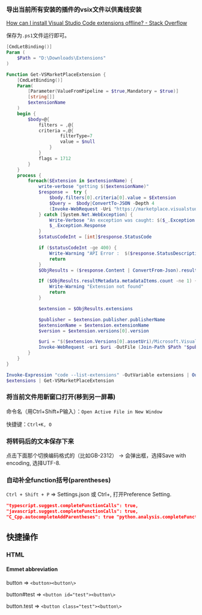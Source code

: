 ### 导出当前所有安装的插件的vsix文件以供离线安装

[How can I install Visual Studio Code extensions offline? - Stack Overflow](https://stackoverflow.com/questions/37071388/how-can-i-install-visual-studio-code-extensions-offline)

保存为`.ps1`文件运行即可。

```powershell
[CmdLetBinding()]
Param (
    $Path = "D:\Downloads\Extensions"
)

Function Get-VSMarketPlaceExtension {
    [CmdLetBinding()]
    Param(
        [Parameter(ValueFromPipeline = $true,Mandatory = $true)]
        [string[]]
        $extensionName
    )
    begin {
        $body=@{
            filters = ,@{
            criteria =,@{
                    filterType=7
                    value = $null
                }
            }
            flags = 1712
        }
    }
    process {
        foreach($Extension in $extensionName) {
            write-verbose "getting $($extensionName)"
            $response =  try {
                $body.filters[0].criteria[0].value = $Extension
                $Query =  $body|ConvertTo-JSON -Depth 4
                (Invoke-WebRequest -Uri "https://marketplace.visualstudio.com/_apis/public/gallery/extensionquery?api-version=6.0-preview" -ErrorAction Stop -Body $Query -Method Post -ContentType "application/json")
            } catch [System.Net.WebException] {
                Write-Verbose "An exception was caught: $($_.Exception.Message)"
                $_.Exception.Response
            }
            $statusCodeInt = [int]$response.StatusCode

            if ($statusCodeInt -ge 400) {
                Write-Warning "API Error :  $($response.StatusDescription)"
                return
            }
            $ObjResults = ($response.Content | ConvertFrom-Json).results

            If ($ObjResults.resultMetadata.metadataItems.count -ne 1) {
                Write-Warning "Extension not found"
                return
            }

            $extension = $ObjResults.extensions

            $publisher = $extension.publisher.publisherName
            $extensionName = $extension.extensionName
            $version = $extension.versions[0].version

            $uri = "$($extension.Versions[0].assetUri)/Microsoft.VisualStudio.Services.VSIXPackage"
            Invoke-WebRequest -uri $uri -OutFile (Join-Path $Path "$publisher.$extensionName.$version.VSIX")
        }
    }
}

Invoke-Expression "code --list-extensions" -OutVariable extensions | Out-Null
$extensions | Get-VSMarketPlaceExtension
```



### 将当前文件用新窗口打开(移到另一屏幕)

命令名（用Ctrl+Shift+P输入）：`Open Active File in New Window`

快捷键：`Ctrl+K, O`

### 将转码后的文本保存下来

点击下面那个切换编码格式的（比如GB-2312） → 会弹出框，选择Save with encoding, 选择UTF-8.

### 自动补全function括号(parentheses)

`Ctrl + Shift + P` =\> Settings.json 或 Ctrl+, 打开Preference Setting.

```json
"typescript.suggest.completeFunctionCalls": true,
"javascript.suggest.completeFunctionCalls": true,
"C_Cpp.autocompleteAddParentheses": true "python.analysis.completeFunctionParens": true,
```


## 快捷操作

### HTML

#### Emmet abbreviation

button =\> `<button><button\>`

button\#test =\> `<button id="test"><button\>`

button.test =\> `<button class="test"><button\>`


